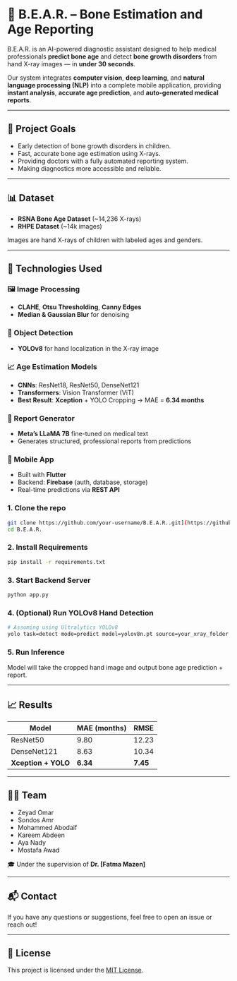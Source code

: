 
# 🧠 B.E.A.R. – Bone Estimation and Age Reporting

B.E.A.R. is an AI-powered diagnostic assistant designed to help medical professionals **predict bone age** and detect **bone growth disorders** from hand X-ray images — in **under 30 seconds**.

Our system integrates **computer vision**, **deep learning**, and **natural language processing (NLP)** into a complete mobile application, providing **instant analysis**, **accurate age prediction**, and **auto-generated medical reports**.

---

## 🚀 Project Goals

- Early detection of bone growth disorders in children.
- Fast, accurate bone age estimation using X-rays.
- Providing doctors with a fully automated reporting system.
- Making diagnostics more accessible and reliable.

---

## 📊 Dataset

- **RSNA Bone Age Dataset** (~14,236 X-rays)
- **RHPE Dataset** (~14k images)

Images are hand X-rays of children with labeled ages and genders.

---

## 🧠 Technologies Used

### 🖼️ Image Processing
- **CLAHE**, **Otsu Thresholding**, **Canny Edges**
- **Median & Gaussian Blur** for denoising

### 🤖 Object Detection
- **YOLOv8** for hand localization in the X-ray image

### 📈 Age Estimation Models
- **CNNs**: ResNet18, ResNet50, DenseNet121
- **Transformers**: Vision Transformer (ViT)
- **Best Result**: **Xception** + YOLO Cropping → MAE = **6.34 months**

### 🧾 Report Generator
- **Meta’s LLaMA 7B** fine-tuned on medical text
- Generates structured, professional reports from predictions

### 📱 Mobile App
- Built with **Flutter**
- Backend: **Firebase** (auth, database, storage)
- Real-time predictions via **REST API**


### 1. Clone the repo
```bash
git clone https://github.com/your-username/B.E.A.R..git](https://github.com/Mohamed-AbdElrhman49/B.E.A.R-AI-Module.git
cd B.E.A.R.
```

### 2. Install Requirements
```bash
pip install -r requirements.txt
```

### 3. Start Backend Server
```bash
python app.py
```

### 4. (Optional) Run YOLOv8 Hand Detection
```bash
# Assuming using Ultralytics YOLOv8
yolo task=detect mode=predict model=yolov8n.pt source=your_xray_folder
```

### 5. Run Inference
Model will take the cropped hand image and output bone age prediction + report.

---

## 📈 Results

| Model | MAE (months) | RMSE |
|-------|--------------|------|
| ResNet50 | 9.80 | 12.23 |
| DenseNet121 | 8.63 | 10.34 |
| **Xception + YOLO** | **6.34** | **7.45** |

---

## 👨‍⚕️ Team

- Zeyad Omar  
- Sondos Amr  
- Mohammed Abodaif  
- Kareem Abdeen  
- Aya Nady  
- Mostafa Awad

🎓 Under the supervision of **Dr. [Fatma Mazen]**

---

## 📬 Contact

If you have any questions or suggestions, feel free to open an issue or reach out!

---

## 📝 License

This project is licensed under the [MIT License](LICENSE).
